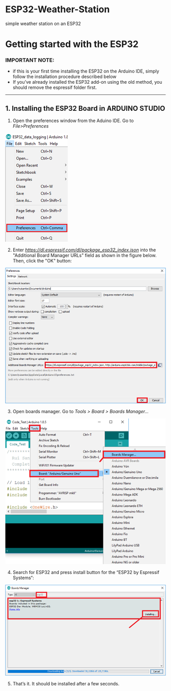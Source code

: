 # ESP32-Weather-Station
simple weather station on an ESP32


# Getting started with the ESP32
### IMPORTANT NOTE:

- if this is your first time installing the ESP32 on the Arduino IDE, simply follow the installation procedure described below
- If you’ve already installed the ESP32 add-on using the old method, you should remove the espressif folder first.
_______________________________________
## 1. Installing the ESP32 Board in ARDUINO STUDIO
  1) Open the preferences window from the Aduino IDE. Go to *File>Preferences*
  
   ![img2](https://github.com/FeckMelzer/ESP32-Weather-Station/blob/master/ard1.png)
   
   
  2) Enter *https://dl.espressif.com/dl/package_esp32_index.json* into the "Additional Board Manager URLs" field as shown in the                figure below. Then, click the "OK" button:
  
  
  ![img2](https://github.com/FeckMelzer/ESP32-Weather-Station/blob/master/ard2.png)
  
  3) Open boards manager. Go to *Tools > Board > Boards Manager…*
  
  ![img2](https://github.com/FeckMelzer/ESP32-Weather-Station/blob/master/ard3.png)
  
  4) Search for ESP32 and press install button for the “ESP32 by Espressif Systems“:
  
  ![img2](https://github.com/FeckMelzer/ESP32-Weather-Station/blob/master/ard4.png)
  
  5) That’s it. It should be installed after a few seconds.
  
